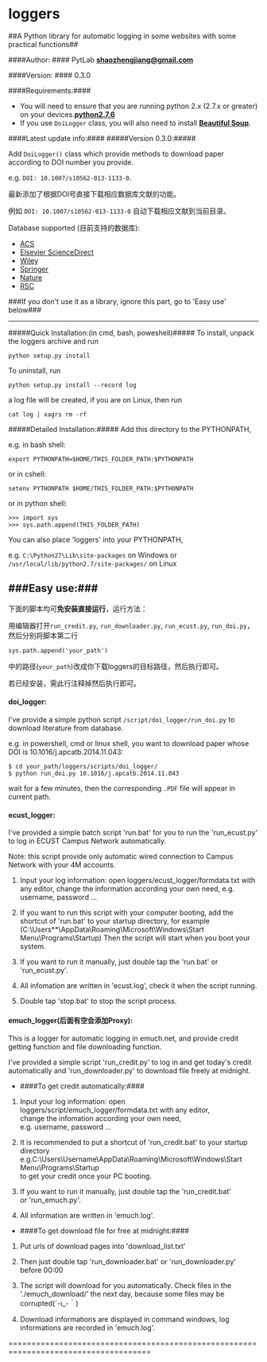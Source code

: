 # loggers #
##A Python library for automatic logging in some websites with some practical functions##

####Author: ####
  PytLab **<shaozhengjiang@gmail.com>**

####Version: ####
  0.3.0

####Requirements:####

  - You will need to ensure that you are running python 2.x 
  (2.7.x or greater) on your devices.[**python2.7.6**](https://www.python.org/download/releases/2.7.6/)
  - If you use `DoiLogger` class, you will also need to install [**Beautiful Soup**](http://www.crummy.com/software/BeautifulSoup/).

####Latest update info:####
#####Version 0.3.0:#####

Add `DoiLogger()` class which provide methods to download paper according to DOI number you provide.

e.g. `DOI: 10.1007/s10562-013-1133-0`.

最新添加了根据DOI号直接下载相应数据库文献的功能。

例如 `DOI: 10.1007/s10562-013-1133-0` 自动下载相应文献到当前目录。

Database supported (目前支持的数据库):
  
  - [ACS](http://pubs.acs.org/)
  - [Elsevier ScienceDirect](http://www.sciencedirect.com/)
  - [Wiley](http://onlinelibrary.wiley.com/)
  - [Springer](http://link.springer.com/)
  - [Nature](http://www.nature.com/nature/index.html)
  - [RSC](http://www.rsc.org/)

###If you don't use it as a library, ignore this part, go to 'Easy use' below###

----------

#####Quick Installation:(in cmd, bash, poweshell)#####
To install, unpack the loggers archive and run
	
    python setup.py install
To uninstall, run 
	
    python setup.py install --record log
a log file will be created,
if you are on Linux, then run
		
    cat log | xagrs rm -rf

#####Detailed Installation:#####
Add this directory to the PYTHONPATH, 
	
e.g. in bash shell:
	
    export PYTHONPATH=$HOME/THIS_FOLDER_PATH:$PYTHONPATH
or in cshell:
	
    setenv PYTHONPATH $HOME/THIS_FOLDER_PATH:$PYTHONPATH
or in python shell:
	
    >>> import sys
    >>> sys.path.append(THIS_FOLDER_PATH)
You can also place 'loggers' into your PYTHONPATH, 
	
e.g. `C:\Python27\Lib\site-packages` on Windows or 
`/usr/local/lib/python2.7/site-packages/` on Linux

###Easy use:###
---------------
下面的脚本均可**免安装直接运行**，运行方法：

用编辑器打开`run_credit.py`, `run_downloader.py`, `run_ecust.py`, `run_doi.py`，然后分别将脚本第二行

    sys.path.append('your_path')

中的路径(`your_path`)改成你下载loggers的目标路径，然后执行即可。

若已经安装，需此行注释掉然后执行即可。

####  doi_logger: ####

I've provide a simple python script `/script/doi_logger/run_doi.py` to download literature from database.

e.g. in powershell, cmd or linux shell, you want to download paper whose DOI is 10.1016/j.apcatb.2014.11.043:
   
    $ cd your_path/loggers/scripts/doi_logger/
    $ python run_doi.py 10.1016/j.apcatb.2014.11.043

wait for a few minutes,
then the corresponding `.PDF` file will appear in current path.

####  ecust_logger:  ####

I've provided a simple batch script 'run.bat' for you to run the 
'run_ecust.py' to log in ECUST Campus Network automatically.

Note: this script provide only automatic wired connection to 
Campus Network with your 4M accounts.

1. Input your log information:
   open loggers/ecust_logger/formdata.txt with any editor,
   change the information according your own need, 
   e.g. username, password ...

2. If you want to run this script with your computer booting,
   add the shortcut of 'run.bat' to your startup directory, for example
   (C:\Users\**\AppData\Roaming\Microsoft\Windows\Start Menu\Programs\Startup)
   Then the script will start when you boot your system.

3. If you want to run it manually, just double tap the 'run.bat' 
   or 'run_ecust.py'.

4. All infomation are written in 'ecust.log', check it when the script running.

5. Double tap 'stop.bat' to stop the script process.


####  emuch_logger(后面有空会添加Proxy): ####

This is a logger for automatic logging in emuch.net, 
and provide credit getting function and file downloading function.

I've provided a simple script 'run_credit.py' to log in and get today's credit
automatically and  'run_downloader.py' to download file freely at midnight.

- ####To get credit automatically:####
 1. Input your log information:
    open loggers/script/emuch_logger/formdata.txt with any editor,<br>
    change the infomation according your own need, <br>
    e.g. username, password ...

 2. It is recommended to put a shortcut of 'run_credit.bat' to your startup directory<br>
   e.g.C:\Users\Username\AppData\Roaming\Microsoft\Windows\Start Menu\Programs\Startup<br>
   to get your credit once your PC booting.

 3. If you want to run it manually, just double tap the 'run_credit.bat' <br>
   or 'run_emuch.py'.

 4. All information are written in 'emuch.log'.

- ####To get download file for free at midnight:####

 1. Put urls of download pages into 'download_list.txt'

 2. Then just double tap 'run_downloader.bat' or 'run_downloader.py' before 00:00

 3. The script will download for you automatically. Check files in the './emuch_download/' the next day, because some files may be corrupted(´-ι_-｀)

 4. Download informations are displayed in command windows, log informations are recorded in 'emuch.log'.
	  
=====================================================================================
